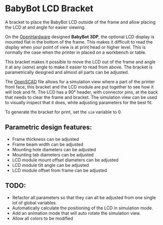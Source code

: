 # BabyBot LCD Bracket

A bracket to place the BabyBot LCD outside of the frame and allow placing the
LCD at and angle for easier viewing.

On the [OpenHardware](http://help.openhardware.co.za) designed **BabyBot 3DP**,
the optional LCD display is mounted flat in the bottom of the frame. This makes
it difficult to read the display when your point of view is at print head or
higher level. This is normally the case when the printer in placed on a
workbench or table.

This bracket makes it possible to move the LCD out of the frame and angle it at
any (*sane*) angle to make it easier to read from above. The bracket is
parametrically designed and almost all parts can be adjusted.

The [OpenSCAD](www.openscad.org) file allows for a simulation view where a part
of the printer front face, this bracket and the LCD module are put together to
see how it will look and fit. The LCD has a 90° header, with connector pins, at
the back that needs to clear the frame and bracket. The simulation view can be
used to visually inspect that it does, while adjusting parameters for the best
fit.

To generate the bracket for print, set the `sim` variable to 0.

## Parametric design features:
 * Frame thickness can be adjusted
 * Frame beam width can be adjusted
 * Mounting hole diameters can be adjusted
 * Mounting tab diameters can be adjusted
 * LCD module mount offset diameters can be adjusted
 * LCD module tilt angle can be adjusted
 * LCD module offset from frame can be adjusted

## TODO:
 * Refactor all parameters so that they can all be adjusted from one single lot
   of global variables.
 * Automatically calculate the positioning of the LCD in simulation mode.
 * Add an animation mode that will auto rotate the simulation view.
 * Allow all colors to be modified

